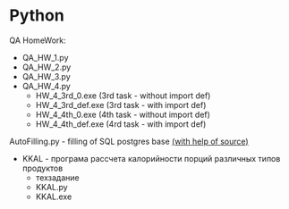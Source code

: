 # Python

QA HomeWork:  
* QA_HW_1.py  
* QA_HW_2.py  
* QA_HW_3.py  
* QA_HW_4.py   
   + HW_4_3rd_0.exe (3rd task - without import def)   
   + HW_4_3rd_def.exe (3rd task - with import def)   
   + HW_4_4th_0.exe (4th task - without import def)   
   + HW_4_4th_def.exe (4rd task - with import def)
   
AutoFilling.py - filling of SQL postgres base  [(with help of source)](https://www.youtube.com/watch?v=UZ7vCwbnn2c "link") 

* KKAL - програма рассчета калорийности порций различных типов продуктов
   + техзадание  
   + KKAL.py  
   + KKAL.exe
